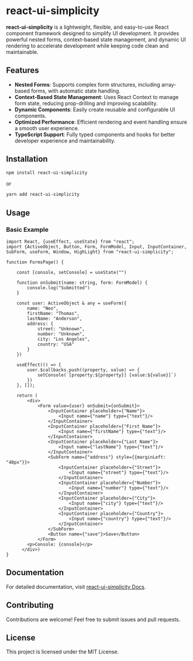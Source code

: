 # react-ui-simplicity

**react-ui-simplicity** is a lightweight, flexible, and easy-to-use React component framework designed to simplify UI development. It provides powerful nested forms, context-based state management, and dynamic UI rendering to accelerate development while keeping code clean and maintainable.

## Features

- **Nested Forms**: Supports complex form structures, including array-based forms, with automatic state handling.
- **Context-Based State Management**: Uses React Context to manage form state, reducing prop-drilling and improving scalability.
- **Dynamic Components**: Easily create reusable and configurable UI components.
- **Optimized Performance**: Efficient rendering and event handling ensure a smooth user experience.
- **TypeScript Support**: Fully typed components and hooks for better developer experience and maintainability.

## Installation

```sh
npm install react-ui-simplicity
```

or

```sh
yarn add react-ui-simplicity
```

## Usage

### Basic Example

```tsx
import React, {useEffect, useState} from "react";
import {ActiveObject, Button, Form, FormModel, Input, InputContainer, SubForm, useForm, Window, HighLight} from "react-ui-simplicity";

function FormsPage() {

    const [console, setConsole] = useState("")

    function onSubmit(name: string, form: FormModel) {
        console.log("Submitted")
    }

    const user: ActiveObject & any = useForm({
        name: "Neo",
        firstName: "Thomas",
        lastName: "Anderson",
        address: {
            street: "Unknown",
            number: "Unknown",
            city: "Los Angeles",
            country: "USA"
        }
    })

    useEffect(() => {
        user.$callbacks.push((property, value) => {
            setConsole(`[property:${property}] [value:${value}]`)
        })
    }, []);

    return (
        <div>
            <Form value={user} onSubmit={onSubmit}>
                <InputContainer placeholder={"Name"}>
                    <Input name={"name"} type={"text"}/>
                </InputContainer>
                <InputContainer placeholder={"First Name"}>
                    <Input name={"firstName"} type={"text"}/>
                </InputContainer>
                <InputContainer placeholder={"Last Name"}>
                    <Input name={"lastName"} type={"text"}/>
                </InputContainer>
                <SubForm name={"address"} style={{marginLeft: "48px"}}>
                    <InputContainer placeholder={"Street"}>
                        <Input name={"street"} type={"text"}/>
                    </InputContainer>
                    <InputContainer placeholder={"Number"}>
                        <Input name={"number"} type={"text"}/>
                    </InputContainer>
                    <InputContainer placeholder={"City"}>
                        <Input name={"city"} type={"text"}/>
                    </InputContainer>
                    <InputContainer placeholder={"Country"}>
                        <Input name={"country"} type={"text"}/>
                    </InputContainer>
                </SubForm>
                <Button name={"save"}>Save</Button>
            </Form>
        <p>Console: {console}</p>
      </div>)
}
```

## Documentation
For detailed documentation, visit [react-ui-simplicity Docs](https://anjunar.github.io/react-ui-simplicity).

## Contributing
Contributions are welcome! Feel free to submit issues and pull requests.

## License
This project is licensed under the MIT License.


